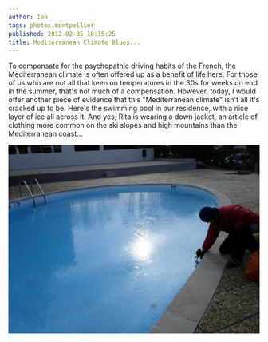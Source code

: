 ```yaml
---
author: Ian
tags: photos,montpellier
published: 2012-02-05 18:15:25
title: Mediterranean Climate Blues...
---
```

To compensate for the psychopathic driving habits of the French, the
Mediterranean climate is often offered up as a benefit of life here.
For those of us who are not all that keen on temperatures in the 30s
for weeks on end in the summer, that's not much of a compensation.
However, today, I would offer another piece of evidence that this
"Mediterranean climate" isn't all it's cracked up to be.  Here's the
swimming pool in our residence, with a nice layer of ice all across
it.  And yes, Rita is wearing a down jacket, an article of clothing
more common on the ski slopes and high mountains than the
Mediterranean coast...

<a href="swimming-pool-ice.jpg"><div class="img-full">![Brrrr...](swimming-pool-ice-small.jpg)</div></a>
